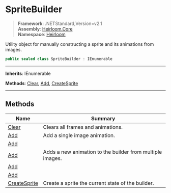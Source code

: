 # SpriteBuilder

> **Framework**: .NETStandard,Version=v2.1  
> **Assembly**: [Heirloom.Core][0]  
> **Namespace**: [Heirloom][0]  

Utility object for manually constructing a sprite and its animations from images.

```cs
public sealed class SpriteBuilder : IEnumerable
```

--------------------------------------------------------------------------------

**Inherits**: IEnumerable

**Methods**: [Clear][1], [Add][2], [CreateSprite][3]

--------------------------------------------------------------------------------

## Methods

| Name              | Summary                                                   |
|-------------------|-----------------------------------------------------------|
| [Clear][1]        | Clears all frames and animations.                         |
| [Add][2]          | Add a single image animation.                             |
| [Add][2]          |                                                           |
| [Add][2]          | Adds a new animation to the builder from multiple images. |
| [Add][2]          |                                                           |
| [Add][2]          |                                                           |
| [CreateSprite][3] | Create a sprite the current state of the builder.         |

[0]: ../Heirloom.Core.md
[1]: Heirloom.SpriteBuilder.Clear.md
[2]: Heirloom.SpriteBuilder.Add.md
[3]: Heirloom.SpriteBuilder.CreateSprite.md
